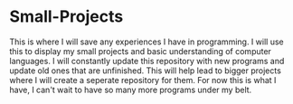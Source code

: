 # Small-Projects
This is where I will save any experiences I have in programming. I will use this to display my small projects and basic understanding of computer languages. I will constantly update this repository with new programs and update old ones that are unfinished. This will help lead to bigger projects where I will create a seperate repository for them. For now this is what I have, I can't wait to have so many more programs under my belt.
